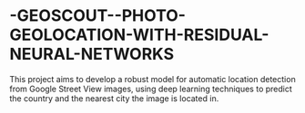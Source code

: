 # -GEOSCOUT--PHOTO-GEOLOCATION-WITH-RESIDUAL-NEURAL-NETWORKS
This project aims to develop a robust model for automatic location detection from Google  Street View images, using deep learning techniques to predict the country and the nearest city the  image is located in. 
